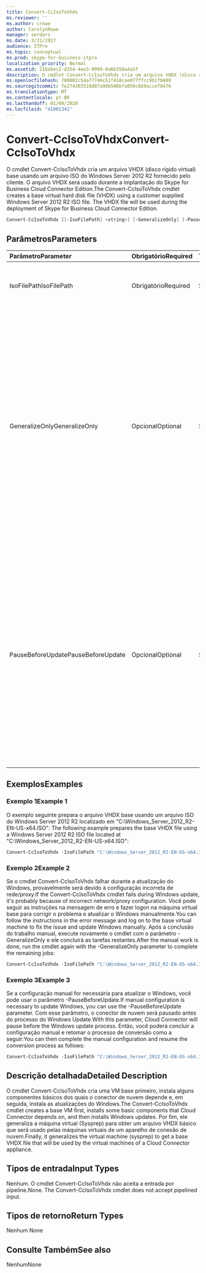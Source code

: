 ```yaml
---
title: Convert-CcIsoToVhdx
ms.reviewer: ''
ms.author: crowe
author: CarolynRowe
manager: serdars
ms.date: 3/31/2017
audience: ITPro
ms.topic: conceptual
ms.prod: skype-for-business-itpro
localization_priority: Normal
ms.assetid: 216abec2-d354-4ee3-9999-0a6b350a4a5f
description: O cmdlet Convert-CcIsoToVhdx cria um arquivo VHDX (disco rígido virtual) base usando um arquivo ISO do Windows Server 2012 R2 fornecido pelo cliente. O arquivo VHDX será usado durante a implantação do Skype for Business Cloud Connector Edition.
ms.openlocfilehash: 780002c54a77746c51f418cae077ffcc9b1fb608
ms.sourcegitcommit: fe274303510d07a90b506bfa050c669accef0476
ms.translationtype: MT
ms.contentlocale: pt-BR
ms.lasthandoff: 01/09/2020
ms.locfileid: "41001341"
---
```

# <a name="convert-ccisotovhdx"></a><span data-ttu-id="558f6-104">Convert-CcIsoToVhdx</span><span class="sxs-lookup"><span data-stu-id="558f6-104">Convert-CcIsoToVhdx</span></span>
 
<span data-ttu-id="558f6-p102">O cmdlet Convert-CcIsoToVhdx cria um arquivo VHDX (disco rígido virtual) base usando um arquivo ISO do Windows Server 2012 R2 fornecido pelo cliente. O arquivo VHDX será usado durante a implantação do Skype for Business Cloud Connector Edition.</span><span class="sxs-lookup"><span data-stu-id="558f6-p102">The Convert-CcIsoToVhdx cmdlet creates a base virtual hard disk file (VHDX) using a customer supplied Windows Server 2012 R2 ISO file. The VHDX file will be used during the deployment of Skype for Business Cloud Connector Edition.</span></span>
  
```powershell
Convert-CcIsoToVhdx [[-IsoFilePath] <string>] [-GeneralizeOnly] [-PauseBeforeUpdate]
```

## <a name="parameters"></a><span data-ttu-id="558f6-107">Parâmetros</span><span class="sxs-lookup"><span data-stu-id="558f6-107">Parameters</span></span>

|<span data-ttu-id="558f6-108">**Parâmetro**</span><span class="sxs-lookup"><span data-stu-id="558f6-108">**Parameter**</span></span>|<span data-ttu-id="558f6-109">**Obrigatório**</span><span class="sxs-lookup"><span data-stu-id="558f6-109">**Required**</span></span>|<span data-ttu-id="558f6-110">**Tipo**</span><span class="sxs-lookup"><span data-stu-id="558f6-110">**Type**</span></span>|<span data-ttu-id="558f6-111">**Descrição**</span><span class="sxs-lookup"><span data-stu-id="558f6-111">**Description**</span></span>|
|:-----|:-----|:-----|:-----|
|<span data-ttu-id="558f6-112">IsoFilePath</span><span class="sxs-lookup"><span data-stu-id="558f6-112">IsoFilePath</span></span>  <br/> | <span data-ttu-id="558f6-113">Obrigatório</span><span class="sxs-lookup"><span data-stu-id="558f6-113">Required</span></span> <br/> |<span data-ttu-id="558f6-114">System.String</span><span class="sxs-lookup"><span data-stu-id="558f6-114">System.String</span></span>  <br/> | <span data-ttu-id="558f6-115">O caminho do arquivo ISO do Windows Server 2012 R2. </span><span class="sxs-lookup"><span data-stu-id="558f6-115">The path to the Windows Server 2012 R2 ISO file.</span></span> <br/> |
|<span data-ttu-id="558f6-116">GeneralizeOnly</span><span class="sxs-lookup"><span data-stu-id="558f6-116">GeneralizeOnly</span></span>  <br/> |<span data-ttu-id="558f6-117">Opcional</span><span class="sxs-lookup"><span data-stu-id="558f6-117">Optional</span></span>  <br/> |<span data-ttu-id="558f6-118">System.Management.Automation.SwitchParameter</span><span class="sxs-lookup"><span data-stu-id="558f6-118">System.Management.Automation.SwitchParameter</span></span>  <br/> |<span data-ttu-id="558f6-p103">Se o processo de conversão falhar durante a atualização do Windows, você pode tentar configurar uma rede/proxy e atualizar o Windows manualmente. Após a conclusão do trabalho manual, você pode executar este cmdlet com o parâmetro -GeneralizeOnly e ele concluirá as tarefas  restantes. </span><span class="sxs-lookup"><span data-stu-id="558f6-p103">If the conversion process fails during Windows update, you can try to configure a network/proxy and update Windows manually. After the manual work is done, you can run this cmdlet with the -GeneralizeOnly parameter and it will complete the remaining jobs.</span></span>  <br/> |
|<span data-ttu-id="558f6-121">PauseBeforeUpdate</span><span class="sxs-lookup"><span data-stu-id="558f6-121">PauseBeforeUpdate</span></span>  <br/> |<span data-ttu-id="558f6-122">Opcional</span><span class="sxs-lookup"><span data-stu-id="558f6-122">Optional</span></span>  <br/> |<span data-ttu-id="558f6-123">System.Management.Automation.SwitchParameter</span><span class="sxs-lookup"><span data-stu-id="558f6-123">System.Management.Automation.SwitchParameter</span></span>  <br/> |<span data-ttu-id="558f6-p104">Para atualizar o Windows, alguma configuração manual de rede/proxy na VM base pode ser necessária. O processo de conversão pausará antes da atualização do Windows, se esse parâmetro for fornecido. Depois que a configuração manual for concluída, será possível retomar o processo. </span><span class="sxs-lookup"><span data-stu-id="558f6-p104">To update Windows, some manual network/proxy configuration on the base VM might be necessary. The conversion process will pause before Windows update if this parameter is provided. After the manual configuration is done, you can resume the process.</span></span>  <br/> |
   
## <a name="examples"></a><span data-ttu-id="558f6-127">Exemplos</span><span class="sxs-lookup"><span data-stu-id="558f6-127">Examples</span></span>
<span data-ttu-id="558f6-128"><a name="Examples"> </a></span><span class="sxs-lookup"><span data-stu-id="558f6-128"></span></span>

### <a name="example-1"></a><span data-ttu-id="558f6-129">Exemplo 1</span><span class="sxs-lookup"><span data-stu-id="558f6-129">Example 1</span></span>

<span data-ttu-id="558f6-130">O exemplo seguinte prepara o arquivo VHDX base usando um arquivo ISO do Windows Server 2012 R2 localizado em "C:\Windows_Server_2012_R2-EN-US-x64.ISO": </span><span class="sxs-lookup"><span data-stu-id="558f6-130">The following example prepares the base VHDX file using a Windows Server 2012 R2 ISO file located at "C:\Windows_Server_2012_R2-EN-US-x64.ISO":</span></span> 
  
```powershell
Convert-CcIsoToVhdx -IsoFilePath "C:\Windows_Server_2012_R2-EN-US-x64.ISO" 
```

### <a name="example-2"></a><span data-ttu-id="558f6-131">Exemplo 2</span><span class="sxs-lookup"><span data-stu-id="558f6-131">Example 2</span></span>

<span data-ttu-id="558f6-132">Se o cmdlet Convert-CcIsoToVhdx falhar durante a atualização do Windows, provavelmente será devido à configuração incorreta de rede/proxy.</span><span class="sxs-lookup"><span data-stu-id="558f6-132">If the Convert-CcIsoToVhdx cmdlet fails during Windows update, it's probably because of incorrect network/proxy configuration.</span></span> <span data-ttu-id="558f6-133">Você pode seguir as instruções na mensagem de erro e fazer logon na máquina virtual base para corrigir o problema e atualizar o Windows manualmente.</span><span class="sxs-lookup"><span data-stu-id="558f6-133">You can follow the instructions in the error message and log on to the base virtual machine to fix the issue and update Windows manually.</span></span> <span data-ttu-id="558f6-134">Após a conclusão do trabalho manual, execute novamente o cmdlet com o parâmetro -GeneralizeOnly e ele concluirá as tarefas  restantes.</span><span class="sxs-lookup"><span data-stu-id="558f6-134">After the manual work is done, run the cmdlet again with the -GeneralizeOnly parameter to complete the remaining jobs:</span></span> 
  
```powershell
Convert-CcIsoToVhdx -IsoFilePath "C:\Windows_Server_2012_R2-EN-US-x64.ISO" -GeneralizeOnly
```

### <a name="example-3"></a><span data-ttu-id="558f6-135">Exemplo 3</span><span class="sxs-lookup"><span data-stu-id="558f6-135">Example 3</span></span>

<span data-ttu-id="558f6-136">Se a configuração manual for necessária para atualizar o Windows, você pode usar o parâmetro -PauseBeforeUpdate.</span><span class="sxs-lookup"><span data-stu-id="558f6-136">If manual configuration is necessary to update Windows, you can use the -PauseBeforeUpdate parameter.</span></span> <span data-ttu-id="558f6-137">Com esse parâmetro, o conector de nuvem será pausado antes do processo do Windows Update.</span><span class="sxs-lookup"><span data-stu-id="558f6-137">With this parameter, Cloud Connector will pause before the Windows update process.</span></span> <span data-ttu-id="558f6-138">Então, você poderá concluir a configuração manual e retomar o processo de conversão como a seguir:</span><span class="sxs-lookup"><span data-stu-id="558f6-138">You can then complete the manual configuration and resume the conversion process as follows:</span></span>
  
```powershell
Convert-CcIsoToVhdx -IsoFilePath "C:\Windows_Server_2012_R2-EN-US-x64.ISO" -PauseBeforeUpdate 
```

## <a name="detailed-description"></a><span data-ttu-id="558f6-139">Descrição detalhada</span><span class="sxs-lookup"><span data-stu-id="558f6-139">Detailed Description</span></span>
<span data-ttu-id="558f6-140"><a name="DetailedDescription"> </a></span><span class="sxs-lookup"><span data-stu-id="558f6-140"></span></span>

<span data-ttu-id="558f6-141">O cmdlet Convert-CcIsoToVhdx cria uma VM base primeiro, instala alguns componentes básicos dos quais o conector de nuvem depende e, em seguida, instala as atualizações do Windows.</span><span class="sxs-lookup"><span data-stu-id="558f6-141">The Convert-CcIsoToVhdx cmdlet creates a base VM first, installs some basic components that Cloud Connector depends on, and then installs Windows updates.</span></span> <span data-ttu-id="558f6-142">Por fim, ele generaliza a máquina virtual (Sysprep) para obter um arquivo VHDX básico que será usado pelas máquinas virtuais de um aparelho de conexão de nuvem.</span><span class="sxs-lookup"><span data-stu-id="558f6-142">Finally, it generalizes the virtual machine (sysprep) to get a base VHDX file that will be used by the virtual machines of a Cloud Connector appliance.</span></span> 
  
## <a name="input-types"></a><span data-ttu-id="558f6-143">Tipos de entrada</span><span class="sxs-lookup"><span data-stu-id="558f6-143">Input Types</span></span>
<span data-ttu-id="558f6-144"><a name="InputTypes"> </a></span><span class="sxs-lookup"><span data-stu-id="558f6-144"></span></span>

<span data-ttu-id="558f6-p108">Nenhum. O cmdlet Convert-CcIsoToVhdx não aceita a entrada por pipeline.</span><span class="sxs-lookup"><span data-stu-id="558f6-p108">None. The Convert-CcIsoToVhdx cmdlet does not accept pipelined input.</span></span> 
  
## <a name="return-types"></a><span data-ttu-id="558f6-147">Tipos de retorno</span><span class="sxs-lookup"><span data-stu-id="558f6-147">Return Types</span></span>
<span data-ttu-id="558f6-148"><a name="ReturnTypes"> </a></span><span class="sxs-lookup"><span data-stu-id="558f6-148"></span></span>

<span data-ttu-id="558f6-149">Nenhum </span><span class="sxs-lookup"><span data-stu-id="558f6-149">None</span></span>
  
## <a name="see-also"></a><span data-ttu-id="558f6-150">Consulte Também</span><span class="sxs-lookup"><span data-stu-id="558f6-150">See also</span></span>
<span data-ttu-id="558f6-151"><a name="ReturnTypes"> </a></span><span class="sxs-lookup"><span data-stu-id="558f6-151"></span></span>

<span data-ttu-id="558f6-152">Nenhum</span><span class="sxs-lookup"><span data-stu-id="558f6-152">None</span></span>
  

